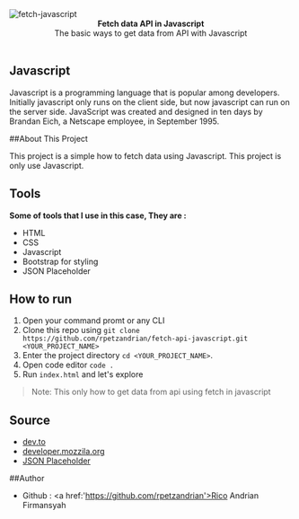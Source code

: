 <img src="https://i.ibb.co/rvQKHLg/fetch-javascript.png" alt="fetch-javascript" align="center" />

<br />

<div align="center"><strong>Fetch data API in Javascript</strong></div>
<div align="center">The basic ways to get data from API with Javascript</div>

<br />

## Javascript
<div>Javascript is a programming language that is popular among developers. Initially javascript only runs on the client side, but now javascript can run on the server side. JavaScript was created and designed in ten days by Brandan Eich, a Netscape employee, in September 1995.</div>

##About This Project
<div>This project is a simple how to fetch data using Javascript. This project is only use Javascript.<div>

## Tools
<div><strong>Some of tools that I use in this case, They are : </strong></div>

- HTML
- CSS
- Javascript
- Bootstrap for styling
- JSON Placeholder

## How to run
1.  Open your command promt or any CLI
2.  Clone this repo using `git clone https://github.com/rpetzandrian/fetch-api-javascript.git <YOUR_PROJECT_NAME>`<br/>
3.  Enter the project directory `cd <YOUR_PROJECT_NAME>`.<br />
4.  Open code editor `code .`<br />
5.  Run `index.html` and let's explore

> Note: This only how to get data from api using fetch in javascript

## Source

- <a href='https://dev.to/attacomsian/introduction-to-javascript-fetch-api-4f4c'>dev.to</a>
- <a href='https://developer.mozilla.org/en-US/docs/Web/API/Fetch_API/Using_Fetch'>developer.mozzila.org</a>
- <a href='https://jsonplaceholder.typicode.com/'>JSON Placeholder</a>

##Author
- Github : <a href:'https://github.com/rpetzandrian'>Rico Andrian Firmansyah</a>
